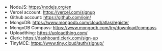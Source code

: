 - NodeJS: https://nodejs.org/en
- Vercel account: https://vercel.com/signup
- Github account: https://github.com/join/
- MongoDB: https://www.mongodb.com/cloud/atlas/register
- MongoDB Compass: https://www.mongodb.com/try/download/compass
- Uploadthing: https://uploadthing.com/
- Clerk: https://dashboard.clerk.com/sign-up
- TinyMCE: https://www.tiny.cloud/auth/signup/
